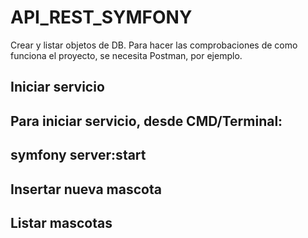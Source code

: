 # API_REST_SYMFONY
Crear y listar objetos de DB.
Para hacer las comprobaciones de como funciona el proyecto, se necesita Postman, por ejemplo.
## Iniciar servicio
Para iniciar servicio, desde CMD/Terminal:
--
symfony server:start
--
## Insertar nueva mascota

## Listar mascotas
